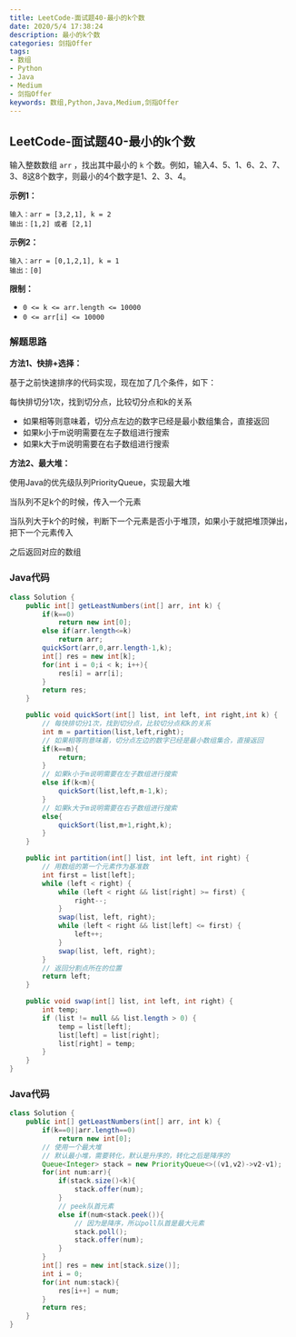 ```yaml
---
title: LeetCode-面试题40-最小的k个数
date: 2020/5/4 17:38:24
description: 最小的k个数
categories: 剑指Offer
tags: 
- 数组
- Python
- Java
- Medium
- 剑指Offer
keywords: 数组,Python,Java,Medium,剑指Offer
---
```


## LeetCode-面试题40-最小的k个数 

输入整数数组 `arr` ，找出其中最小的 `k` 个数。例如，输入4、5、1、6、2、7、3、8这8个数字，则最小的4个数字是1、2、3、4。

 <!--more-->

**示例1：**

```
输入：arr = [3,2,1], k = 2
输出：[1,2] 或者 [2,1]
```

**示例2：**

```
输入：arr = [0,1,2,1], k = 1
输出：[0]
```

**限制：**

- `0 <= k <= arr.length <= 10000`
- `0 <= arr[i] <= 10000`

### 解题思路

**方法1、快排+选择：**

基于之前快速排序的代码实现，现在加了几个条件，如下：

每快排切分1次，找到切分点，比较切分点和k的关系

- 如果相等则意味着，切分点左边的数字已经是最小数组集合，直接返回
- 如果k小于m说明需要在左子数组进行搜索
- 如果k大于m说明需要在右子数组进行搜索

**方法2、最大堆：**

使用Java的优先级队列PriorityQueue，实现最大堆

当队列不足k个的时候，传入一个元素

当队列大于k个的时候，判断下一个元素是否小于堆顶，如果小于就把堆顶弹出，把下一个元素传入

之后返回对应的数组

### Java代码

```java
class Solution {
    public int[] getLeastNumbers(int[] arr, int k) {
        if(k==0)
            return new int[0];
        else if(arr.length<=k)
            return arr;
        quickSort(arr,0,arr.length-1,k);
        int[] res = new int[k];
        for(int i = 0;i < k; i++){
            res[i] = arr[i];
        }
        return res;
    }

    public void quickSort(int[] list, int left, int right,int k) {
        // 每快排切分1次，找到切分点，比较切分点和k的关系
        int m = partition(list,left,right);
        // 如果相等则意味着，切分点左边的数字已经是最小数组集合，直接返回
        if(k==m){
            return;
        }
        // 如果k小于m说明需要在左子数组进行搜索
        else if(k<m){
            quickSort(list,left,m-1,k);
        }
        // 如果k大于m说明需要在右子数组进行搜索
        else{
            quickSort(list,m+1,right,k);
        }
    }

    public int partition(int[] list, int left, int right) {
        // 用数组的第一个元素作为基准数
        int first = list[left];
        while (left < right) {
            while (left < right && list[right] >= first) {
                right--;
            }
            swap(list, left, right);
            while (left < right && list[left] <= first) {
                left++;
            }
            swap(list, left, right);
        }
        // 返回分割点所在的位置
        return left;
    }

    public void swap(int[] list, int left, int right) {
        int temp;
        if (list != null && list.length > 0) {
            temp = list[left];
            list[left] = list[right];
            list[right] = temp;
        }
    }
}
```

### Java代码

```java
class Solution {
    public int[] getLeastNumbers(int[] arr, int k) {
        if(k==0||arr.length==0)
            return new int[0];
        // 使用一个最大堆
        // 默认最小堆，需要转化，默认是升序的，转化之后是降序的
        Queue<Integer> stack = new PriorityQueue<>((v1,v2)->v2-v1);
        for(int num:arr){
            if(stack.size()<k){
                stack.offer(num);
            }
            // peek队首元素
            else if(num<stack.peek()){
                // 因为是降序，所以poll队首是最大元素
                stack.poll();
                stack.offer(num);
            }
        }
        int[] res = new int[stack.size()];
        int i = 0;
        for(int num:stack){
            res[i++] = num;
        }
        return res;
    }
}
```

